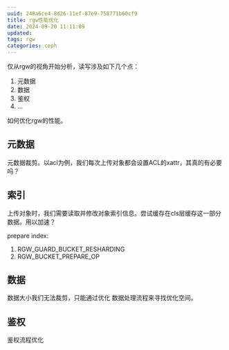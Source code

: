 ```yaml
---
uuid: 248a6ce4-8d26-11ef-87e9-758771b60cf9
title: rgw性能优化
date: 2024-09-20 11:11:09
updated:
tags: rgw
categories: ceph
---
```


仅从rgw的视角开始分析，读写涉及如下几个点：
1. 元数据
2. 数据
3. 鉴权
4. ...

如何优化rgw的性能。

## 元数据
元数据裁剪。以acl为例，我们每次上传对象都会设置ACL的xattr，其真的有必要吗？


## 索引

上传对象时，我们需要读取并修改对象索引信息。尝试缓存在cls层缓存这一部分数据。用以加速？

prepare index:

1. RGW_GUARD_BUCKET_RESHARDING
2. RGW_BUCKET_PREPARE_OP

## 数据
数据大小我们无法裁剪，只能通过优化 数据处理流程来寻找优化空间。


## 鉴权
鉴权流程优化